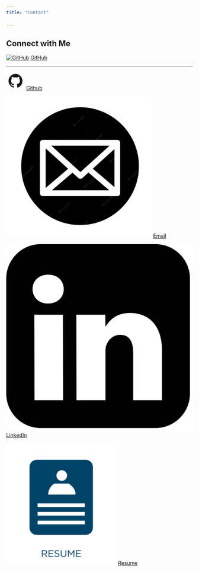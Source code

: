 ```yaml
---
title: "Contact"

---
```


## Connect with Me

[<img src="/images/image1.png" alt="GitHub" height="30" width="30">](https://github.com/mounikapadala11) [GitHub](https://github.com/mounikapadala11)

-----------------------------------------

[<img src="./image1.png" alt="GitHub" height="50" width="50">](https://github.com/mounikapadala11) 
[Github](https://github.com/mounikapadala11)

[![Email](./image2.png)](mailto:mpadala@ucsd.edu) [Email](mailto:mpadala@ucsd.edu)

[![LinkedIn](./image3.png)](https://www.linkedin.com/in/mounika-padala-ucsd/) [LinkedIn](https://www.linkedin.com/in/mounika-padala-ucsd/)

[![Resume](./image4.png)](https://drive.google.com/file/d/1tE5Sqnjr0KMEQmY49SfuXRK0_Q4mz7-a/view?usp=sharing) [Resume](https://drive.google.com/file/d/1tE5Sqnjr0KMEQmY49SfuXRK0_Q4mz7-a/view?usp=sharing)
